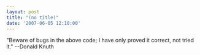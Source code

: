 ```yaml
---
layout: post
title: "(no title)"
date: '2007-06-05 12:10:00'
---
```


<p>"Beware of bugs in the above code; I have only proved it correct, not tried it." --Donald Knuth</p>